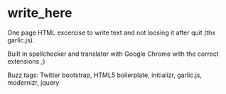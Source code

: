 write_here
==========

One page HTML excercise to write text and not loosing it after quit (thx garlic.js).


Built in spellchecker and translator with Google Chrome with the correct extensions ;)


Buzz tags: Twitter bootstrap, HTML5 boilerplate, initializr, garlic.js, modernizr, jquery

